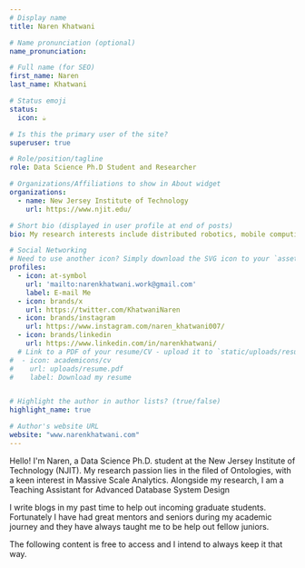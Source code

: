 ```yaml
---
# Display name
title: Naren Khatwani

# Name pronunciation (optional)
name_pronunciation: 

# Full name (for SEO)
first_name: Naren
last_name: Khatwani

# Status emoji
status:
  icon: ☕️

# Is this the primary user of the site?
superuser: true

# Role/position/tagline
role: Data Science Ph.D Student and Researcher

# Organizations/Affiliations to show in About widget
organizations:
  - name: New Jersey Institute of Technology
    url: https://www.njit.edu/

# Short bio (displayed in user profile at end of posts)
bio: My research interests include distributed robotics, mobile computing and programmable matter.

# Social Networking
# Need to use another icon? Simply download the SVG icon to your `assets/media/icons/` folder.
profiles:
  - icon: at-symbol
    url: 'mailto:narenkhatwani.work@gmail.com'
    label: E-mail Me
  - icon: brands/x
    url: https://twitter.com/KhatwaniNaren
  - icon: brands/instagram
    url: https://www.instagram.com/naren_khatwani007/
  - icon: brands/linkedin
    url: https://www.linkedin.com/in/narenkhatwani/
  # Link to a PDF of your resume/CV - upload it to `static/uploads/resume.pdf`
#  - icon: academicons/cv
#    url: uploads/resume.pdf
#    label: Download my resume


# Highlight the author in author lists? (true/false)
highlight_name: true

# Author's website URL
website: "www.narenkhatwani.com"
---
```


Hello! I'm Naren, a Data Science Ph.D. student at the New Jersey Institute of Technology (NJIT). My research passion lies in the filed of Ontologies, with a keen interest in Massive Scale Analytics. Alongside my research, I am a Teaching Assistant for Advanced Database System Design

I write blogs in my past time to help out incoming graduate students. Fortunately I have had great mentors and seniors during my academic journey and they have always taught me to be help out fellow juniors. 

The following content is free to access and I intend to always keep it that way. 